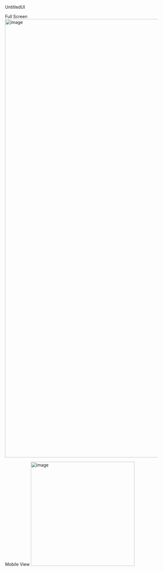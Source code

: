 UntitledUI

Full Screen
<img width="1440" alt="image" src="https://user-images.githubusercontent.com/12766730/187982567-e7d9dbda-a5b1-406c-aa84-ce3a5bf94d2b.png">



Mobile View
<img width="342" alt="image" src="https://user-images.githubusercontent.com/12766730/187983347-57d12270-8a6a-452a-bafa-d6deaa82bc1d.png">
